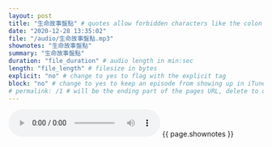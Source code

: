 ```yaml
---
layout: post
title: "生命故事盤點" # quotes allow forbidden characters like the colon
date: "2020-12-28 13:35:02"
file: "/audio/生命故事盤點.mp3"
shownotes: "生命故事盤點"
summary: "生命故事盤點"
duration: "file_duration" # audio length in min:sec
length: "file_length" # filesize in bytes
explicit: "no" # change to yes to flag with the explicit tag
block: "no" # change to yes to keep an episode from showing up in iTunes
# permalink: /1 # will be the ending part of the pages URL, delete to default to the title
---
```


<audio controls>
<source src="{{site.url}}{{site.baseurl}}{{ page.file }}" type="audio/x-mp3">
Your browser does not support the audio element.
</audio>
{{ page.shownotes }}
